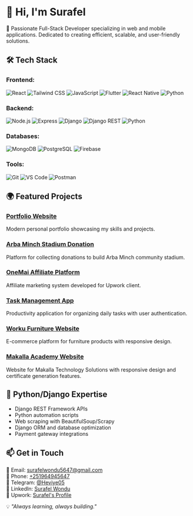 # 👋 Hi, I'm Surafel

🚀 Passionate Full-Stack Developer specializing in web and mobile applications. Dedicated to creating efficient, scalable, and user-friendly solutions.

## 🛠️ Tech Stack

### Frontend:
![React](https://img.shields.io/badge/-React-61DAFB?logo=react&logoColor=white)
![Tailwind CSS](https://img.shields.io/badge/-Tailwind_CSS-38B2AC?logo=tailwind-css&logoColor=white)
![JavaScript](https://img.shields.io/badge/-JavaScript-F7DF1E?logo=javascript&logoColor=black)
![Flutter](https://img.shields.io/badge/-Flutter-02569B?logo=flutter&logoColor=white)
![React Native](https://img.shields.io/badge/-React_Native-61DAFB?logo=react&logoColor=white)
![Python](https://img.shields.io/badge/-Python-3776AB?logo=python&logoColor=white)

### Backend:
![Node.js](https://img.shields.io/badge/-Node.js-339933?logo=node.js&logoColor=white)
![Express](https://img.shields.io/badge/-Express-000000?logo=express&logoColor=white)
![Django](https://img.shields.io/badge/-Django-092E20?logo=django&logoColor=white)
![Django REST](https://img.shields.io/badge/-Django_REST-ff1709?logo=django&logoColor=white)
![Python](https://img.shields.io/badge/-Python-3776AB?logo=python&logoColor=white)

### Databases:
![MongoDB](https://img.shields.io/badge/-MongoDB-47A248?logo=mongodb&logoColor=white)
![PostgreSQL](https://img.shields.io/badge/-PostgreSQL-4169E1?logo=postgresql&logoColor=white)
![Firebase](https://img.shields.io/badge/-Firebase-FFCA28?logo=firebase&logoColor=black)

### Tools:
![Git](https://img.shields.io/badge/-Git-F05032?logo=git&logoColor=white)
![VS Code](https://img.shields.io/badge/-VS_Code-007ACC?logo=visual-studio-code&logoColor=white)
![Postman](https://img.shields.io/badge/-Postman-FF6C37?logo=postman&logoColor=white)

## 🌍 Featured Projects

### [Portfolio Website](https://surafel.tsedaltech.com/)
Modern personal portfolio showcasing my skills and projects.

### [Arba Minch Stadium Donation](https://arbaminchstadium.makadamy.com/)
Platform for collecting donations to build Arba Minch community stadium.

### [OneMai Affiliate Platform](https://affiliate.joinonemai.com/)
Affiliate marketing system developed for Upwork client.

### [Task Management App](https://github.com/HeviSurafel/Task-Management)
Productivity application for organizing daily tasks with user authentication.

### [Worku Furniture Website](https://github.com/HeviSurafel/Worku-Furniture)
E-commerce platform for furniture products with responsive design.

### [Makalla Academy Website](https://github.com/HeviSurafel/MAC)
Website for Makalla Technology Solutions with responsive design and certificate generation features.

## 🐍 Python/Django Expertise
- Django REST Framework APIs
- Python automation scripts
- Web scraping with BeautifulSoup/Scrapy
- Django ORM and database optimization
- Payment gateway integrations

## 📫 Get in Touch

📧 Email: [surafelwondu5647@gmail.com](mailto:surafelwondu5647@gmail.com)  
📱 Phone: [+251964945647](tel:+251964945647)  
📨 Telegram: [@Heviye05](https://t.me/Heviye05)  
🔗 LinkedIn: [Surafel Wondu](https://www.linkedin.com/in/surafel-wondu-829820210/)  
💼 Upwork: [Surafel's Profile](https://www.upwork.com/freelancers/~0169ef5167e8e5571e)  

💡 *"Always learning, always building."*
